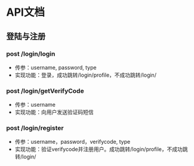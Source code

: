 # API文档

## 登陆与注册

### post /login/login
- 传参：username, password, type
- 实现功能：登录，成功跳转/login/profile，不成功跳转/login/

### post /login/getVerifyCode
- 传参：username
- 实现功能：向用户发送验证码短信

### post /login/register
- 传参：username，password，verifycode, type
- 实现功能：验证verifycode并注册用户。成功跳转/login/profile，不成功跳转/login/
